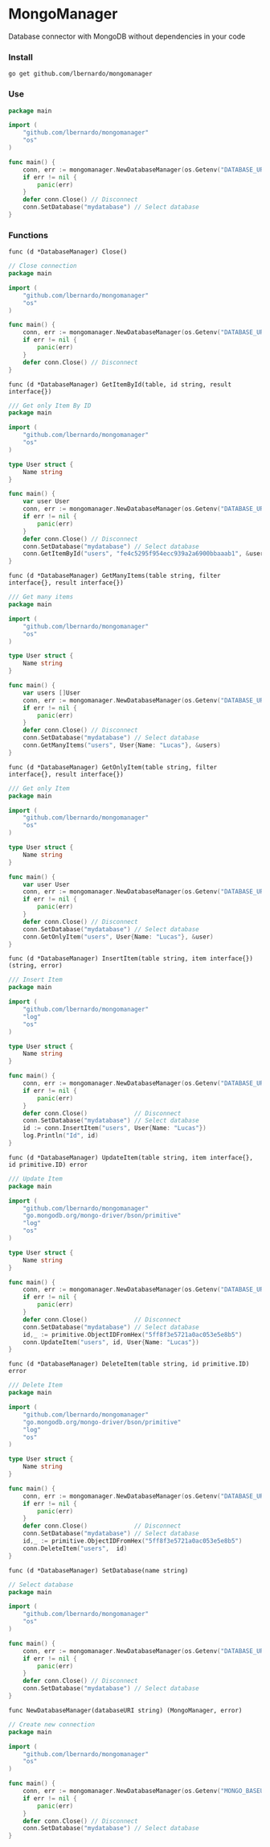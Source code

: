# MongoManager
Database connector with MongoDB without dependencies in your code

### Install

```shell
go get github.com/lbernardo/mongomanager
```

### Use

```go
package main

import (
	"github.com/lbernardo/mongomanager"
	"os"
)

func main() {
    conn, err := mongomanager.NewDatabaseManager(os.Getenv("DATABASE_URI"))
    if err != nil {
        panic(err)
    }
    defer conn.Close() // Disconnect
    conn.SetDatabase("mydatabase") // Select database
}
```

### Functions

`func (d *DatabaseManager) Close()`
```go
// Close connection
package main

import (
	"github.com/lbernardo/mongomanager"
	"os"
)

func main() {
    conn, err := mongomanager.NewDatabaseManager(os.Getenv("DATABASE_URI"))
    if err != nil {
        panic(err)
    }
    defer conn.Close() // Disconnect
}
```

`func (d *DatabaseManager) GetItemById(table, id string, result interface{})`
```go
/// Get only Item By ID
package main

import (
	"github.com/lbernardo/mongomanager"
	"os"
)

type User struct {
    Name string 
}

func main() {
    var user User
    conn, err := mongomanager.NewDatabaseManager(os.Getenv("DATABASE_URI"))
    if err != nil {
        panic(err)
    }
    defer conn.Close() // Disconnect
    conn.SetDatabase("mydatabase") // Select database
    conn.GetItemById("users", "fe4c5295f954ecc939a2a6900bbaaab1", &user)
}
```
`func (d *DatabaseManager) GetManyItems(table string, filter interface{}, result interface{})`
```go
/// Get many items
package main

import (
	"github.com/lbernardo/mongomanager"
	"os"
)

type User struct {
    Name string 
}

func main() {
    var users []User
    conn, err := mongomanager.NewDatabaseManager(os.Getenv("DATABASE_URI"))
    if err != nil {
        panic(err)
    }
    defer conn.Close() // Disconnect
    conn.SetDatabase("mydatabase") // Select database
    conn.GetManyItems("users", User{Name: "Lucas"}, &users)
}
```
`func (d *DatabaseManager) GetOnlyItem(table string, filter interface{}, result interface{})`
```go
/// Get only Item
package main

import (
	"github.com/lbernardo/mongomanager"
	"os"
)

type User struct {
    Name string 
}

func main() {
    var user User
    conn, err := mongomanager.NewDatabaseManager(os.Getenv("DATABASE_URI"))
    if err != nil {
        panic(err)
    }
    defer conn.Close() // Disconnect
    conn.SetDatabase("mydatabase") // Select database
    conn.GetOnlyItem("users", User{Name: "Lucas"}, &user)
}
```
`func (d *DatabaseManager) InsertItem(table string, item interface{}) (string, error)`

```go
/// Insert Item
package main

import (
	"github.com/lbernardo/mongomanager"
	"log"
	"os"
)

type User struct {
	Name string
}

func main() {
	conn, err := mongomanager.NewDatabaseManager(os.Getenv("DATABASE_URI"))
	if err != nil {
		panic(err)
	}
	defer conn.Close()             // Disconnect
	conn.SetDatabase("mydatabase") // Select database
	id := conn.InsertItem("users", User{Name: "Lucas"})
	log.Println("Id", id)
}
```

`func (d *DatabaseManager) UpdateItem(table string, item interface{}, id primitive.ID) error`

```go
/// Update Item
package main

import (
	"github.com/lbernardo/mongomanager"
	"go.mongodb.org/mongo-driver/bson/primitive"
	"log"
	"os"
)

type User struct {
	Name string
}

func main() {
	conn, err := mongomanager.NewDatabaseManager(os.Getenv("DATABASE_URI"))
	if err != nil {
		panic(err)
	}
	defer conn.Close()             // Disconnect
	conn.SetDatabase("mydatabase") // Select database
	id,_ := primitive.ObjectIDFromHex("5ff8f3e5721a0ac053e5e8b5")
	conn.UpdateItem("users", id, User{Name: "Lucas"})
}
```

`func (d *DatabaseManager) DeleteItem(table string, id primitive.ID) error`

```go
/// Delete Item
package main

import (
	"github.com/lbernardo/mongomanager"
	"go.mongodb.org/mongo-driver/bson/primitive"
	"log"
	"os"
)

type User struct {
	Name string
}

func main() {
	conn, err := mongomanager.NewDatabaseManager(os.Getenv("DATABASE_URI"))
	if err != nil {
		panic(err)
	}
	defer conn.Close()             // Disconnect
	conn.SetDatabase("mydatabase") // Select database
	id,_ := primitive.ObjectIDFromHex("5ff8f3e5721a0ac053e5e8b5")
	conn.DeleteItem("users",  id)
}
```

`func (d *DatabaseManager) SetDatabase(name string)`
```go
// Select database
package main

import (
	"github.com/lbernardo/mongomanager"
	"os"
)

func main() {
    conn, err := mongomanager.NewDatabaseManager(os.Getenv("DATABASE_URI"))
    if err != nil {
        panic(err)
    }
    defer conn.Close() // Disconnect
    conn.SetDatabase("mydatabase") // Select database
}
```

`func NewDatabaseManager(databaseURI string) (MongoManager, error)`
```go
// Create new connection
package main

import (
	"github.com/lbernardo/mongomanager"
	"os"
)

func main() {
    conn, err := mongomanager.NewDatabaseManager(os.Getenv("MONGO_BASEURI"))
    if err != nil {
        panic(err)
    }
    defer conn.Close() // Disconnect
    conn.SetDatabase("mydatabase") // Select database
}
```